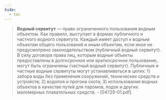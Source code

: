 ```yaml
---
hide:
  - toc
---
```


> **Водный сервитут** — право ограниченного пользования водным объектом. Как правило, выступает в формах публичного и частного водного сервитута. Каждый имеет доступ к водным объектам общего пользования и иным объектам, если иное не предусмотрено законодательством (публичный водный сервитут). В силу договора права лиц, которым водные объекты предоставлены в долгосрочное или краткосрочное пользование, могут быть ограничены (частный водный сервитут). Публичные и частные водные сервитуты могут устанавливаться в целях: 1) забора воды без применения сооружений, технических средств и устройств; 2) водопоя и прогона скота; 3) использования водных объектов в качестве путей для паромов, лодок и других маломерных плавательных средств.
\- [04729-01.pdf]